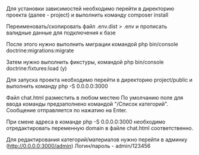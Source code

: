 Для установки зависимостей необходимо перейти в директорию проекта (далее - project) и выполнить команду composer install

Переименовать/скопировать файл .env.dist > .env и прописать валидные данные для подключения к базе

После этого нужно выполнить миграции командой php bin/console doctrine:migrations:migrate

Затем нужно выполнить фикстуры, командой php bin/console doctrine:fixtures:load (y)

Для запуска проекта необходимо перейти в директорию project/public и выполнить команду php -S 0.0.0.0:3000

Файл chat.html разместить в любом местею По умолчанию поле для ввода команды предзаполнено командой "/Список категорий".
Сообщение отправляется по нажатию на Enter.

При смене адреса в команде php -S 0.0.0.0:3000 необходимо отредактировать переменную domain в файле chat.html соответственно.

Для редактирования категорий/материалов нужно перейти в админку (http://0.0.0.0:3000/admin)
Логин/пароль - admin/123456


